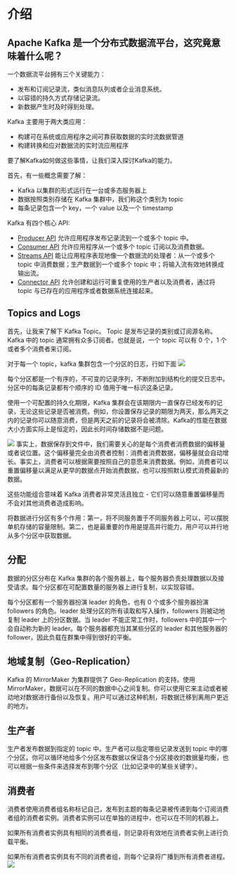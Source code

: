 # 介绍
## Apache Kafka 是一个分布式数据流平台，这究竟意味着什么呢？
一个数据流平台拥有三个关键能力：
* 发布和订阅记录流，类似消息队列或者企业消息系统。
* 以容错的持久方式存储记录流。
* 新数据产生时及时得到处理。

Kafka 主要用于两大类应用：
* 构建可在系统或应用程序之间可靠获取数据的实时流数据管道
* 构建转换和应对数据流的实时流应用程序

要了解Kafka如何做这些事情，让我们深入探讨Kafka的能力。

首先，有一些概念需要了解：
* Kafka 以集群的形式运行在一台或多态服务器上
* 数据按照类别存储在 Kafka 集群中，我们称这个类别为 topic
* 每条记录包含一个 key，一个 value 以及一个 timestamp

Kafka 有四个核心 API:
* [Producer API][1] 允许应用程序发布记录流到一个或多个 topic 中。
* [Consumer API][2] 允许应用程序从一个或多个 topic 订阅以及消费数据。
* [Streams API][3] 能让应用程序表现地像一个数据流的处理者：从一个或多个 topic 中消费数据；生产数据到一个或多个 topic 中；将输入流有效地转换成输出流。
* [Connector API][4] 允许创建和运行可重复使用的生产者以及消费者，通过将 topic 与已存在的应用程序或者数据系统连接起来。

## Topics and Logs
首先，让我来了解下 Kafka Topic。
Topic 是发布记录的类别或订阅源名称。Kafka 中的 topic 通常拥有众多订阅者。也就是说，一个 topic 可以有 0 个，1 个或者多个消费者来订阅。

对于每一个 topic，kafka 集群包含一个分区的日志，行如下面
![][5]

每个分区都是一个有序的，不可变的记录序列，不断附加到结构化的提交日志中。分区中的每条记录都有个顺序的 ID 值用于唯一标识这条记录。

使用一个可配置的持久化期限，Kafka 集群会在该期限内一直保存已经发布的记录，无论这些记录是否被消费。例如，你设置保存记录的期限为两天，那么两天之内的记录你可以随意消费，但是两天之前的记录将会被清除。Kafka的性能在数据大小方面实际上是恒定的，因此长时间存储数据不是问题。

![][6]
事实上，数据保存到文件中，我们需要关心的是每个消费者消费数据的偏移量或者说位置。这个偏移量完全由消费者控制：消费者消费数据，偏移量就会自动增长。事实上，消费者可以根据需要按照自己的意愿来消费数据。例如，消费者可以重置偏移量以满足从更早的数据点开始消费数据，也可以按照默认模式消费最新的数据。

这些功能组合意味着 Kafka 消费者非常灵活且独立 - 它们可以随意重置偏移量而不会对其他消费者造成影响。

将数据进行分区有多个作用：第一，将不同服务置于不同服务器上可以，可以摆脱单机存储的容量限制。第二，也是最重要的作用是提高并行能力，用户可以并行地从多个分区中获取数据。

## 分配
数据的分区分布在 Kafka 集群的各个服务器上，每个服务器负责处理数据以及接受请求。每个分区都在可配置数量的服务器上进行复制，以实现容错。

每个分区都有一个服务器扮演 leader 的角色，也有 0 个或多个服务器扮演 followers 的角色。leader 处理分区的所有读取和写入操作，followers 则被动地复制 leader 上的分区数据。当 leader 不能正常工作时，followers 中的其中一个会自动称为新的 leader。每个服务器都充当其某些分区的 leader 和其他服务器的 follower，因此负载在群集中得到很好的平衡。

## 地域复制（Geo-Replication）
Kafka 的 MirrorMaker 为集群提供了 Geo-Replication 的支持。使用 MirrorMaker，数据可以在不同的数据中心之间复制。你可以使用它来主动或者被动地对数据进行备份以及恢复。用户可以通过这种机制，将数据迁移到离用户更近的地方。

## 生产者
生产者发布数据到指定的 topic 中。生产者可以指定哪些记录发送到 topic 中的哪个分区。你可以循环地给多个分区发布数据以保证各个分区接收的数据量均衡，也可以根据一些条件来选择发布到哪个分区（比如记录中的某些关键字）。

## 消费者
消费者使用消费者组名称标记自己，发布到主题的每条记录被传递到每个订阅消费者组的消费者实例。消费者实例可以在单独的进程中，也可以在不同的机器上。

如果所有消费者实例具有相同的消费者组，则记录将有效地在消费者实例上进行负载平衡。

如果所有消费者实例具有不同的消费者组，则每个记录将广播到所有消费者进程。
![][7]

[1]: https://kafka.apache.org/documentation.html#producerapi
[2]: https://kafka.apache.org/documentation.html#consumerapi
[3]: https://kafka.apache.org/documentation/streams
[4]: https://kafka.apache.org/documentation.html#connect
[5]: https://kafka.apache.org/20/images/log_anatomy.png
[6]: https://kafka.apache.org/20/images/log_consumer.png
[7]: https://kafka.apache.org/20/images/consumer-groups.png

